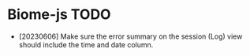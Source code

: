 Biome-js TODO
=============

- [20230606] Make sure the error summary on the session (Log) view should include the time and date column.